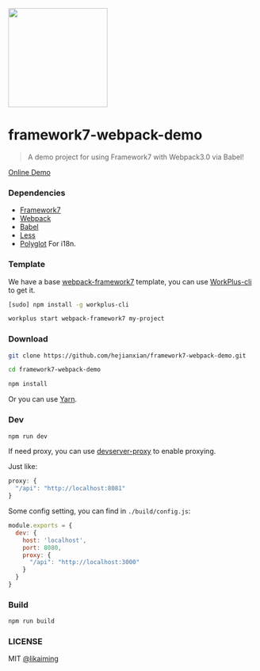 <img src="https://dn-cnode.qbox.me/FggySaifXShKXx-Rp9c5gxh6Gox0" width="200">

# framework7-webpack-demo

> A demo project for using Framework7 with Webpack3.0 via Babel!

[Online Demo](http://sdx.hefupb.com/dist/#!/page/main.html)

### Dependencies

* [Framework7](http://framework7.io/)
* [Webpack](https://webpack.js.org/)
* [Babel](https://babeljs.io/)
* [Less](https://github.com/less/less.js)
* [Polyglot](https://github.com/airbnb/polyglot.js) For i18n.


### Template

We have a base [webpack-framework7](https://github.com/workplus-templates/webpack-framework7) template, you can use [WorkPlus-cli](https://github.com/WorkPlusFE/WorkPlus-cli) to get it.

```bash
[sudo] npm install -g workplus-cli

workplus start webpack-framework7 my-project
```


### Download

```bash
git clone https://github.com/hejianxian/framework7-webpack-demo.git

cd framework7-webpack-demo

npm install

```

Or you can use [Yarn](https://github.com/yarnpkg/yarn).

### Dev

```bash
npm run dev
```

If need proxy, you can use [devserver-proxy](https://webpack.js.org/configuration/dev-server/#devserver-proxy) to enable proxying.

Just like:

```js
proxy: {
  "/api": "http://localhost:8081"
}
```

Some config setting, you can find in `./build/config.js`:

```js
module.exports = {
  dev: {
    host: 'localhost',
    port: 8080,
    proxy: {
      "/api": "http://localhost:3000"
    }
  }
}
```

### Build

``` bash
npm run build
```

### LICENSE

MIT [@likaiming](https://github.com/fxk01/)

